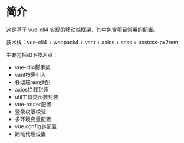 # 简介
这是基于 vue-cli4 实现的移动端框架，其中包含项目常用的配置。

技术栈：vue-cli4 + webpack4 + vant + axios + scss + postcss-px2rem

主要包括如下技术点：
- vue-cli4脚手架
- vant按需引入
- 移动端rem适配
- axios拦截封装
- util工具类函数封装
- vue-router配置
- 登录权限校验
- 多环境变量配置
- vue.config.js配置
- 跨域代理设置
